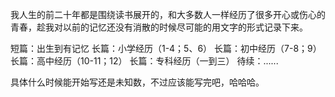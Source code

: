 我人生的前二十年都是围绕读书展开的，和大多数人一样经历了很多开心或伤心的青春，趁我对以前的记忆还没有消散的时候尽可能的用文字的形式记录下来。

短篇：出生到有记忆
长篇：小学经历（1-4；5、6）
长篇：初中经历（7-8；9）
长篇：高中经历（10-11；12）
长篇：专科经历（一到三）
待续：......

具体什么时候能开始写还是未知数，不过应该能写完吧，哈哈哈。
